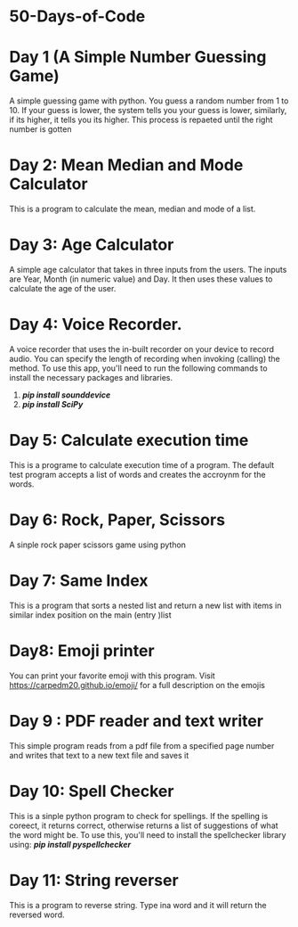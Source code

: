 # 50-Days-of-Code
 # Day 1 (A Simple Number Guessing Game)
 
A simple guessing game with python. You guess a random number from 1 to 10. If your guess is lower, the system tells you your guess is lower, similarly, if its higher, it tells you its higher. This process is repaeted until the right number is gotten

# Day 2: Mean Median and Mode Calculator
This is a program to calculate the mean, median and mode of a list.

# Day 3: Age Calculator
A simple age calculator that takes in three inputs from the users. The inputs are Year, Month (in numeric value) and Day. It then uses these values to calculate the age of the user.

# Day 4: Voice Recorder.
A voice recorder that uses the in-built recorder on your device to record audio. You can specify the length of recording when invoking (calling) the method.
To use this app, you'll need to run the following commands to install the necessary packages and libraries.
1. ***pip install sounddevice***
2. ***pip install SciPy***

# Day 5: Calculate execution time 
This is a programe to calculate execution time of a program. The default test program accepts a list of words and creates the accroynm for the words.

# Day 6: Rock, Paper, Scissors
A sinple rock paper scissors game using python

# Day 7: Same Index
This is a program that sorts a nested list and return a new list with items in similar index position on the main (entry )list

# Day8: Emoji printer

You can print your favorite emoji with this program. Visit https://carpedm20.github.io/emoji/ for a full description on the emojis 

# Day 9 : PDF reader and text writer

This simple program reads from a pdf file from a specified page number and writes that text to a new text file and saves it

# Day 10: Spell Checker

This is a sinple python program to check for spellings. If the spelling is coreect, it returns correct, otherwise returns a list of suggestions of what the word might be. To use this, you'll need to install the spellchecker library using:
***pip install pyspellchecker***

# Day 11: String reverser
This is a program to reverse string. Type ina word and it will return the reversed word.
